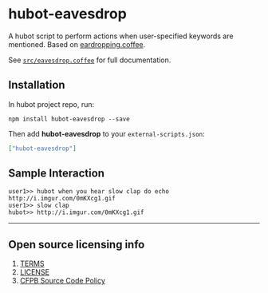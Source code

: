 # hubot-eavesdrop

A hubot script to perform actions when user-specified keywords are mentioned. Based on [eardropping.coffee](https://github.com/github/hubot-scripts/blob/master/src/scripts/eardropping.coffee).

See [`src/eavesdrop.coffee`](src/eavesdrop.coffee) for full documentation.

## Installation

In hubot project repo, run:

`npm install hubot-eavesdrop --save`

Then add **hubot-eavesdrop** to your `external-scripts.json`:

```json
["hubot-eavesdrop"]
```

## Sample Interaction

```
user1>> hubot when you hear slow clap do echo http://i.imgur.com/0mKXcg1.gif
user1>> slow clap
hubot>> http://i.imgur.com/0mKXcg1.gif
```

----

## Open source licensing info
1. [TERMS](TERMS.md)
2. [LICENSE](LICENSE)
3. [CFPB Source Code Policy](https://github.com/cfpb/source-code-policy/)
